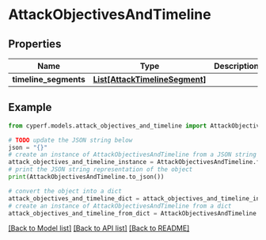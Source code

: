 # AttackObjectivesAndTimeline


## Properties

Name | Type | Description | Notes
------------ | ------------- | ------------- | -------------
**timeline_segments** | [**List[AttackTimelineSegment]**](AttackTimelineSegment.md) |  | [optional] 

## Example

```python
from cyperf.models.attack_objectives_and_timeline import AttackObjectivesAndTimeline

# TODO update the JSON string below
json = "{}"
# create an instance of AttackObjectivesAndTimeline from a JSON string
attack_objectives_and_timeline_instance = AttackObjectivesAndTimeline.from_json(json)
# print the JSON string representation of the object
print(AttackObjectivesAndTimeline.to_json())

# convert the object into a dict
attack_objectives_and_timeline_dict = attack_objectives_and_timeline_instance.to_dict()
# create an instance of AttackObjectivesAndTimeline from a dict
attack_objectives_and_timeline_from_dict = AttackObjectivesAndTimeline.from_dict(attack_objectives_and_timeline_dict)
```
[[Back to Model list]](../README.md#documentation-for-models) [[Back to API list]](../README.md#documentation-for-api-endpoints) [[Back to README]](../README.md)


